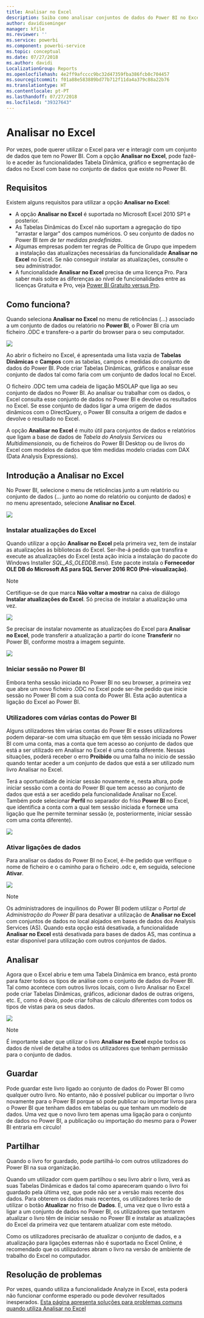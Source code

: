 ```yaml
---
title: Analisar no Excel
description: Saiba como analisar conjuntos de dados do Power BI no Excel
author: davidiseminger
manager: kfile
ms.reviewer: ''
ms.service: powerbi
ms.component: powerbi-service
ms.topic: conceptual
ms.date: 07/27/2018
ms.author: davidi
LocalizationGroup: Reports
ms.openlocfilehash: 4e2ff9afcccc9bc32d47359fba386fcb0c704457
ms.sourcegitcommit: f01a88e583889bd77b712f11da4a379c88a22b76
ms.translationtype: HT
ms.contentlocale: pt-PT
ms.lasthandoff: 07/27/2018
ms.locfileid: "39327643"
---
```

# <a name="analyze-in-excel"></a>Analisar no Excel
Por vezes, pode querer utilizar o Excel para ver e interagir com um conjunto de dados que tem no Power BI. Com a opção **Analisar no Excel**, pode fazê-lo e aceder às funcionalidades Tabela Dinâmica, gráfico e segmentação de dados no Excel com base no conjunto de dados que existe no Power BI.

## <a name="requirements"></a>Requisitos
Existem alguns requisitos para utilizar a opção **Analisar no Excel**:

* A opção **Analisar no Excel** é suportada no Microsoft Excel 2010 SP1 e posterior.
* As Tabelas Dinâmicas do Excel não suportam a agregação do tipo "arrastar e largar" dos campos numéricos. O seu conjunto de dados no Power BI *tem de ter medidas predefinidas*.
* Algumas empresas podem ter regras de Política de Grupo que impedem a instalação das atualizações necessárias da funcionalidade **Analisar no Excel** no Excel. Se não conseguir instalar as atualizações, consulte o seu administrador.
* A funcionalidade **Analisar no Excel** precisa de uma licença Pro. Para saber mais sobre as diferenças ao nível de funcionalidades entre as licenças Gratuita e Pro, veja [Power BI Gratuito versus Pro](service-free-vs-pro.md). 

## <a name="how-does-it-work"></a>Como funciona?
Quando seleciona **Analisar no Excel** no menu de reticências (...) associado a um conjunto de dados ou relatório no **Power BI**, o Power BI cria um ficheiro .ODC e transfere-o a partir do browser para o seu computador.

![](media/service-analyze-in-excel/power-bi-analyze-in-excel.png)

Ao abrir o ficheiro no Excel, é apresentada uma lista vazia de **Tabelas Dinâmicas** e **Campos** com as tabelas, campos e medidas do conjunto de dados do Power BI. Pode criar Tabelas Dinâmicas, gráficos e analisar esse conjunto de dados tal como faria com um conjunto de dados local no Excel.

O ficheiro .ODC tem uma cadeia de ligação MSOLAP que liga ao seu conjunto de dados no Power BI. Ao analisar ou trabalhar com os dados, o Excel consulta esse conjunto de dados no Power BI e devolve os resultados no Excel. Se esse conjunto de dados ligar a uma origem de dados dinâmicos com o DirectQuery, o Power BI consulta a origem de dados e devolve o resultado no Excel.

A opção **Analisar no Excel** é muito útil para conjuntos de dados e relatórios que ligam a base de dados de *Tabela do Analysis Services* ou *Multidimensionais*, ou de ficheiros do Power BI Desktop ou de livros do Excel com modelos de dados que têm medidas modelo criadas com DAX (Data Analysis Expressions).

## <a name="get-started-with-analyze-in-excel"></a>Introdução a Analisar no Excel
No Power BI, selecione o menu de reticências junto a um relatório ou conjunto de dados (... junto ao nome do relatório ou conjunto de dados) e no menu apresentado, selecione **Analisar no Excel**.

![](media/service-analyze-in-excel/power-bi-analyze-menu.png)

### <a name="install-excel-updates"></a>Instalar atualizações do Excel
Quando utilizar a opção **Analisar no Excel** pela primeira vez, tem de instalar as atualizações às bibliotecas do Excel. Ser-lhe-á pedido que transfira e execute as atualizações do Excel (esta ação inicia a instalação do pacote do Windows Installer *SQL_AS_OLEDDB.msi*). Este pacote instala o **Fornecedor OLE DB do Microsoft AS para SQL Server 2016 RC0 (Pré-visualização)**.

> [!NOTE]
> Certifique-se de que marca **Não voltar a mostrar** na caixa de diálogo **Instalar atualizações do Excel**. Só precisa de instalar a atualização uma vez.
> 
> 

![](media/service-analyze-in-excel/pbi_anlz_excel_dontshow.png)

Se precisar de instalar novamente as atualizações do Excel para **Analisar no Excel**, pode transferir a atualização a partir do ícone **Transferir** no Power BI, conforme mostra a imagem seguinte.

![](media/service-analyze-in-excel/pbi_anlz_excel_download_again.png)

### <a name="sign-in-to-power-bi"></a>Iniciar sessão no Power BI
Embora tenha sessão iniciada no Power BI no seu browser, a primeira vez que abre um novo ficheiro .ODC no Excel pode ser-lhe pedido que inicie sessão no Power BI com a sua conta do Power BI. Esta ação autentica a ligação do Excel ao Power BI.

### <a name="users-with-multiple-power-bi-accounts"></a>Utilizadores com várias contas do Power BI
Alguns utilizadores têm várias contas do Power BI e esses utilizadores podem deparar-se com uma situação em que têm sessão iniciada no Power BI com uma conta, mas a conta que tem acesso ao conjunto de dados que está a ser utilizado em Analisar no Excel é uma conta diferente. Nessas situações, poderá receber o erro **Proibido** ou uma falha no início de sessão quando tentar aceder a um conjunto de dados que está a ser utilizado num livro Analisar no Excel.

Terá a oportunidade de iniciar sessão novamente e, nesta altura, pode iniciar sessão com a conta do Power BI que tem acesso ao conjunto de dados que está a ser acedido pela funcionalidade Analisar no Excel. Também pode selecionar **Perfil** no separador do friso **Power BI** no Excel, que identifica a conta com a qual tem sessão iniciada e fornece uma ligação que lhe permite terminar sessão (e, posteriormente, iniciar sessão com uma conta diferente).

![](media/service-analyze-in-excel/pbi_anlz_excel_profile.png)

### <a name="enable-data-connections"></a>Ativar ligações de dados
Para analisar os dados do Power BI no Excel, é-lhe pedido que verifique o nome de ficheiro e o caminho para o ficheiro .odc e, em seguida, selecione **Ativar**.

![](media/service-analyze-in-excel/pbi_anlz_excel_enable.png)

> [!NOTE]
> Os administradores de inquilinos do Power BI podem utilizar o *Portal de Administração do Power BI* para desativar a utilização de **Analisar no Excel** com conjuntos de dados no local alojados em bases de dados dos Analysis Services (AS). Quando esta opção está desativada, a funcionalidade **Analisar no Excel** está desativada para bases de dados AS, mas continua a estar disponível para utilização com outros conjuntos de dados.
> 
> 

## <a name="analyze-away"></a>Analisar
Agora que o Excel abriu e tem uma Tabela Dinâmica em branco, está pronto para fazer todos os tipos de análise com o conjunto de dados do Power BI. Tal como acontece com outros livros locais, com o livro Analisar no Excel pode criar Tabelas Dinâmicas, gráficos, adicionar dados de outras origens, etc. E, como é óbvio, pode criar folhas de cálculo diferentes com todos os tipos de vistas para os seus dados.

![](media/service-analyze-in-excel/pbi_anlz_excel_chart.png)

> [!NOTE]
> É importante saber que utilizar o livro **Analisar no Excel** expõe todos os dados de nível de detalhe a todos os utilizadores que tenham permissão para o conjunto de dados.
> 
> 

## <a name="save"></a>Guardar
Pode guardar este livro ligado ao conjunto de dados do Power BI como qualquer outro livro. No entanto, não é possível publicar ou importar o livro novamente para o Power BI porque só pode publicar ou importar livros para o Power BI que tenham dados em tabelas ou que tenham um modelo de dados. Uma vez que o novo livro tem apenas uma ligação para o conjunto de dados no Power BI, a publicação ou importação do mesmo para o Power BI entraria em círculo!

## <a name="share"></a>Partilhar
Quando o livro for guardado, pode partilhá-lo com outros utilizadores do Power BI na sua organização.

Quando um utilizador com quem partilhou o seu livro abrir o livro, verá as suas Tabelas Dinâmicas e dados tal como apareceram quando o livro foi guardado pela última vez, que pode não ser a versão mais recente dos dados. Para obterem os dados mais recentes, os utilizadores terão de utilizar o botão **Atualizar** no friso de **Dados**. E, uma vez que o livro está a ligar a um conjunto de dados no Power BI, os utilizadores que tentarem atualizar o livro têm de iniciar sessão no Power BI e instalar as atualizações do Excel da primeira vez que tentarem atualizar com este método.

Como os utilizadores precisarão de atualizar o conjunto de dados, e a atualização para ligações externas não é suportada no Excel Online, é recomendado que os utilizadores abram o livro na versão de ambiente de trabalho do Excel no computador.

## <a name="troubleshooting"></a>Resolução de problemas
Por vezes, quando utiliza a funcionalidade Analyze in Excel, esta poderá não funcionar conforme esperado ou pode devolver resultados inesperados. [Esta página apresenta soluções para problemas comuns quando utiliza Analisar no Excel](desktop-troubleshooting-analyze-in-excel.md)